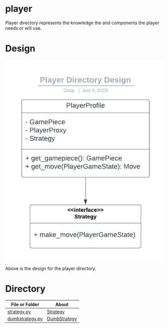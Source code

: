 # player

Player directory represents the knowledge the and components the player needs or will use.

# Design

![Fig player_directory_design.png](./../../resources/UML_diagrams/player_directory_design.png)

Above is the design for the player directory.

# Directory 
| File or Folder | About |
| ---            | ---   |
| [strategy.py](./strategy.py) | [Strategy](./strategy.py) |
| [dumbstrategy.py](./dumbstrategy.py) | [DumbStrategy](./dumbstrategy.py) |